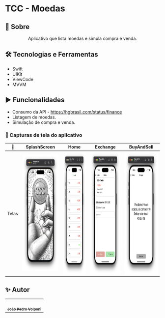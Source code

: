# TCC - Moedas

## 📒 Sobre
<p align="center">Aplicativo que lista moedas e simula compra e venda.</p>

## 🛠️ Tecnologias e Ferramentas
- Swift
- UIKit
- ViewCode
- MVVM

## ▶️ Funcionalidades
- Consumo da API - https://hgbrasil.com/status/finance
- Listagem de moedas.
- Simulação de compra e venda.

### 📱 Capturas de tela do aplicativo

|       🍏       |              SplashScreen               |              Home               | Exchange                           | BuyAndSell                            |
| :------------: | :----------------------------------------: | :---------------------------------------: | -------------------------------------- | ------------------------------------- |
| Telas | <img src="https://github.com/JoaoPedroVolponi/Assets/blob/main/tcc-moedas/splashScreen.png" width="210px;" height="380" /> | <img src="https://github.com/JoaoPedroVolponi/Assets/blob/main/tcc-moedas/home.png" width="210px;" height="400" /> | <img src="https://github.com/JoaoPedroVolponi/Assets/blob/main/tcc-moedas/exchange.png" width="220px;" height="400" /> | <img src="https://github.com/JoaoPedroVolponi/Assets/blob/main/tcc-moedas/buyAndSell.png" width="220px;" height="400" />

## ✨ Autor
<!-- ALL-CONTRIBUTORS-LIST:START - Do not remove or modify this section -->
<!-- prettier-ignore-start -->
<!-- markdownlint-disable -->
<table>
  <tr>
    <td align="center">
      <a href="https://github.com/JoaoPedroVolponi">
        <img src="https://avatars.githubusercontent.com/u/98360987?v=4" width="100px;" alt=""/>
        <br />
        <sub>
          <b>João Pedro Volponi</b>
        </sub>
      </a>
      <br />
    </td>
  </tr>
</table>

<!-- markdownlint-enable -->
<!-- prettier-ignore-end -->
<!-- ALL-CONTRIBUTORS-LIST:END -->
